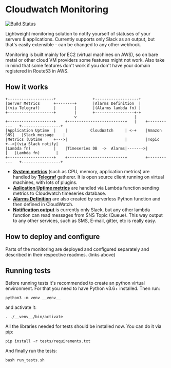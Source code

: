 # Cloudwatch Monitoring
[![Build Status](https://travis-ci.com/j-sokol/CloudwatchMonitoring.svg?branch=master)](https://travis-ci.com/j-sokol/CloudwatchMonitoring)

Lightweight monitoring solution to notify yourself of statuses of your servers & applications. Currently supports only Slack as an output, but that's easily extensible - can be changed to any other webhook.

Monitoring is built mainly for EC2 (virtual machines on AWS), so on bare metal or other cloud VM providers some features might not work. Also take in mind that some features don't work if you don't have your domain registered in Route53 in AWS.

## How it works

```
+--------------------+                +-------------------+
|Server Metrics      +--------+       |Alarms Definition  |
|(via Telegraf)      |        |       |(Alarms lambda fn) |
+--------------------+        |       +-----------------+-+
                              v                         |
+--------------------+    +-------------------------+   |    +-----------   +-----------------+
|Application Uptime  |    |          CloudWatch     | <-+    |Amazon SNS|   |Slack message    |
|Metrics (Uptime     +--->|                         |        |Topic     +-->|(via Slack notify|
|Lambda fn)          |    |Timeseries DB  ->  Alarms|------->|          |   |Lambda fn)       |
+--------------------+    +-------------------------+        +-----------   +-----------------+
```

- **[System metrics](telegraf)** (such as CPU, memory, application metrics) are handled by **[Telegraf](telegraf/)** gatherer. It is open source client running on virtual machines, with lots of plugins.
- **[Aplication Uptime metrics](uptime-lambda)** are handled via Lambda function sending metrics to Cloudwatch timeseries database.
- **[Alarms Definition](alarms-lambda)** are also created by serverless Python function and then defined in CloudWatch.
- **[Notification output](alarms-lambda)** is currently only Slack, but any other lambda function can read messages from SNS Topic (Queue). This way output to any other services, such as SMS, E-mail, gitter, etc is really easy.

## How to deploy and configure

Parts of the monitoring are deployed and configured separately and described in their respective readmes. (links above)

## Running tests
Before running tests it's recommended to create an python virtual environment. For that you need to have Python v3.6+ installed. Then run:
```
python3 -m venv __venv__
```
and activate it:
```
. ./__venv__/bin/activate
```
All the libraries needed for tests should be installed now. You can do it via pip:
```
pip install -r tests/requirements.txt
```
And finally run the tests:
```
bash run_tests.sh
```
